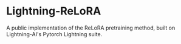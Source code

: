 # Lightning-ReLoRA
A public implementation of the ReLoRA pretraining method, built on Lightning-AI's Pytorch Lightning suite.
